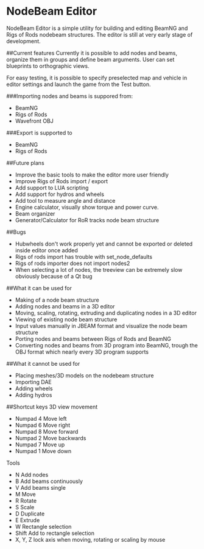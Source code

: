 NodeBeam Editor
==============

NodeBeam Editor is a simple utility for building and editing BeamNG and Rigs of Rods nodebeam structures. The editor is still at very early stage of development.

##Current features
Currently it is possible to add nodes and beams, organize them in groups and define beam arguments. User can set blueprints to orthographic views. 

For easy testing, it is possible to specify preselected map and vehicle in editor settings and launch the game from the Test button.

###Importing nodes and beams is suppored from:
* BeamNG
* Rigs of Rods
* Wavefront OBJ

###Export is supported to
* BeamNG
* Rigs of Rods

##Future plans
* Improve the basic tools to make the editor more user friendly
* Improve Rigs of Rods import / export
* Add support to LUA scripting
* Add support for hydros and wheels
* Add tool to measure angle and distance
* Engine calculator, visually show torque and power curve.
* Beam organizer
* Generator/Calculator for RoR tracks node beam structure

##Bugs
* Hubwheels don't work properly yet and cannot be exported or deleted inside editor once added
* Rigs of rods import has trouble with set_node_defaults
* Rigs of rods importer does not import nodes2
* When selecting a lot of nodes, the treeview can be extremely slow obviously because of a Qt bug

##What it can be used for
* Making of a node beam structure
* Adding nodes and beams in a 3D editor
* Moving, scaling, rotating, extruding and duplicating nodes in a 3D editor
* Viewing of existing node beam structure
* Input values manually in JBEAM format and visualize the node beam structure
* Porting nodes and beams between Rigs of Rods and BeamNG
* Converting nodes and beams from 3D program into BeamNG, trough the OBJ format which nearly every 3D program supports

##What it cannot be used for
* Placing meshes/3D models on the nodebeam structure
* Importing DAE
* Adding wheels
* Adding hydros

##Shortcut keys
3D view movement
* Numpad 4 Move left
* Numpad 6 Move right
* Numpad 8 Move forward
* Numpad 2 Move backwards
* Numpad 7 Move up
* Numpad 1 Move down

Tools
* N  Add nodes
* B  Add beams continuously
* V  Add beams single
* M  Move
* R  Rotate
* S  Scale
* D  Duplicate
* E  Extrude
* W  Rectangle selection
* Shift Add to rectangle selection
* X, Y, Z lock axis when moving, rotating or scaling by mouse